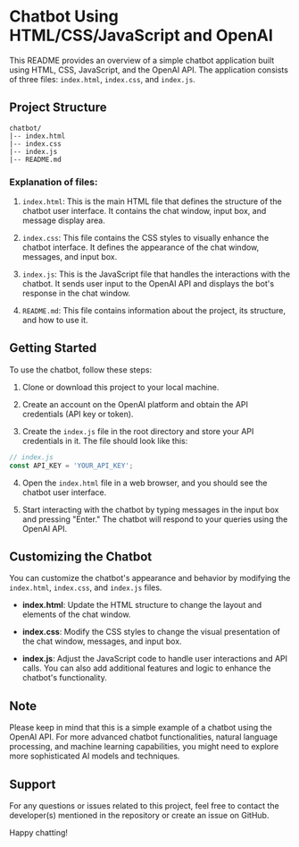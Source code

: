 # Chatbot Using HTML/CSS/JavaScript and OpenAI

This README provides an overview of a simple chatbot application built using HTML, CSS, JavaScript, and the OpenAI API. The application consists of three files: `index.html`, `index.css`, and `index.js`.

## Project Structure

```
chatbot/
|-- index.html
|-- index.css
|-- index.js
|-- README.md
```

### Explanation of files:

1. `index.html`: This is the main HTML file that defines the structure of the chatbot user interface. It contains the chat window, input box, and message display area.

2. `index.css`: This file contains the CSS styles to visually enhance the chatbot interface. It defines the appearance of the chat window, messages, and input box.

3. `index.js`: This is the JavaScript file that handles the interactions with the chatbot. It sends user input to the OpenAI API and displays the bot's response in the chat window.

4. `README.md`: This file contains information about the project, its structure, and how to use it.

## Getting Started

To use the chatbot, follow these steps:

1. Clone or download this project to your local machine.

2. Create an account on the OpenAI platform and obtain the API credentials (API key or token).

3. Create the `index.js` file in the root directory and store your API credentials in it. The file should look like this:

```js
// index.js
const API_KEY = 'YOUR_API_KEY';
```

4. Open the `index.html` file in a web browser, and you should see the chatbot user interface.

5. Start interacting with the chatbot by typing messages in the input box and pressing "Enter." The chatbot will respond to your queries using the OpenAI API.

## Customizing the Chatbot

You can customize the chatbot's appearance and behavior by modifying the `index.html`, `index.css`, and `index.js` files.

- **index.html**: Update the HTML structure to change the layout and elements of the chat window.

- **index.css**: Modify the CSS styles to change the visual presentation of the chat window, messages, and input box.

- **index.js**: Adjust the JavaScript code to handle user interactions and API calls. You can also add additional features and logic to enhance the chatbot's functionality.

## Note

Please keep in mind that this is a simple example of a chatbot using the OpenAI API. For more advanced chatbot functionalities, natural language processing, and machine learning capabilities, you might need to explore more sophisticated AI models and techniques.

## Support

For any questions or issues related to this project, feel free to contact the developer(s) mentioned in the repository or create an issue on GitHub.

Happy chatting!
